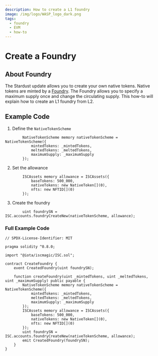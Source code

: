 ```yaml
---
description: How to create a L1 foundry
image: /img/logo/WASP_logo_dark.png
tags:
  - foundry
  - EVM
  - how-to
---
```

# Create a Foundry
## About Foundry

The Stardust update allows you to create your own native tokens. Native tokens are minted by a [Foundry](/tips/tips/TIP-0018/#foundry-output). The Foundry allows you to specify a maximum supply once and change the circulating supply. This how-to will explain how to create an L1 foundry from L2.

## Example Code

1. Define the `NativeTokenScheme`

```solidity
        NativeTokenScheme memory nativeTokenScheme = NativeTokenScheme({
            mintedTokens: _mintedTokens,
            meltedTokens: _meltedTokens,
            maximumSupply: _maximumSupply
        });
```

2. Set the allowance

```
        ISCAssets memory allowance = ISCAssets({
            baseTokens: 500_000,
            nativeTokens: new NativeToken[](0),
            nfts: new NFTID[](0)
        });
```

3. Create the foundry

```solidity
        uint foundrySN = ISC.accounts.foundryCreateNew(nativeTokenScheme, allowance);
```

### Full Example Code 

```solidity
// SPDX-License-Identifier: MIT

pragma solidity ^0.8.0;

import "@iota/iscmagic/ISC.sol";

contract CreateFoundry {
    event CreatedFoundry(uint foundrySN);

    function createFoundry(uint _mintedTokens, uint _meltedTokens, uint _maximumSupply) public payable {
        NativeTokenScheme memory nativeTokenScheme = NativeTokenScheme({
            mintedTokens: _mintedTokens,
            meltedTokens: _meltedTokens,
            maximumSupply: _maximumSupply
        });
        ISCAssets memory allowance = ISCAssets({
            baseTokens: 500_000,
            nativeTokens: new NativeToken[](0),
            nfts: new NFTID[](0)
        });
        uint foundrySN = ISC.accounts.foundryCreateNew(nativeTokenScheme, allowance);
        emit CreatedFoundry(foundrySN);
    }
}
```
